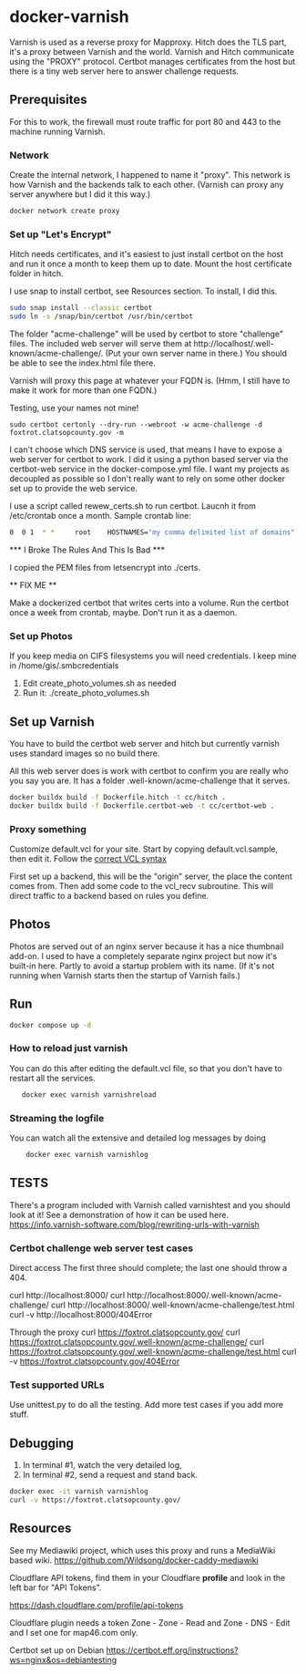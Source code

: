 # docker-varnish

Varnish is used as a reverse proxy for Mapproxy. 
Hitch does the TLS part, it's a proxy between Varnish and the world.
Varnish and Hitch communicate using the "PROXY" protocol.
Certbot manages certificates from the host but there is a tiny web server
here to answer challenge requests.

## Prerequisites

For this to work, the firewall must route traffic for port 80 and 443 to the machine running Varnish.

### Network

Create the internal network, I happened to name it "proxy". This network is how Varnish and the backends talk to each other.
(Varnish can proxy any server anywhere but I did it this way.)

```bash
docker network create proxy
```

### Set up "Let's Encrypt"

Hitch needs certificates, and it's easiest to just install certbot on the host and run it once a month to keep them up to date. Mount the host certificate folder in hitch.

I use snap to install certbot, see Resources section. To install, I did this.

```bash
sudo snap install --classic certbot
sudo ln -s /snap/bin/certbot /usr/bin/certbot
```

The folder "acme-challenge" will be used by certbot to store "challenge" files.
The included web server will serve them at http://localhost/.well-known/acme-challenge/. (Put your own server name in there.) You should be able to see the index.html file there.

Varnish will proxy this page at whatever your FQDN is.
(Hmm, I still have to make it work for more than one FQDN.)

Testing, use your names not mine!

```
sudo certbot certonly --dry-run --webroot -w acme-challenge -d foxtrot.clatsopcounty.gov -m 
```

I can't choose which DNS service is used, that means I have to expose a web server for certbot to work. I did it using a python based server via the certbot-web service in the docker-compose.yml file. I want my projects as decoupled as possible so I don't really want to rely on some other docker set up to provide the web service.

I use a script called rewew_certs.sh to run certbot. Laucnh it from /etc/crontab
once a month. Sample crontab line:

```bash
0  0 1  * *     root    HOSTNAMES="my comma delimited list of domains" EMAIL=My_Email_Address /home/gis/docker/varnish/renew_certs.sh
```

*** I Broke The Rules And This Is Bad ***

I copied the PEM files from letsencrypt into ./certs.

** FIX ME **

Make a dockerized certbot that writes certs into a volume. 
Run the certbot once a week from crontab, maybe. Don't run it as a daemon.

### Set up Photos

If you keep media on CIFS filesystems you will need credentials.
I keep mine in /home/gis/.smbcredentials

1. Edit create_photo_volumes.sh as needed
2. Run it: ./create_photo_volumes.sh


## Set up Varnish

You have to build the certbot web server and hitch but currently
varnish uses standard images so no build there.

All this web server does is work with certbot to confirm you are really who you
say you are. It has a folder .well-known/acme-challenge that it serves.

```bash
docker buildx build -f Dockerfile.hitch -t cc/hitch .
docker buildx build -f Dockerfile.certbot-web -t cc/certbot-web .
```

### Proxy something

Customize default.vcl for your site.  Start by copying default.vcl.sample, then edit it.
Follow the [correct VCL syntax](http://varnish-cache.org/docs/7.2/users-guide/vcl-syntax.html)

First set up a backend, this will be the "origin" server, the place the content comes from.
Then add some code to the vcl_recv subroutine. This will direct traffic to a backend
based on rules you define. 

## Photos

Photos are served out of an nginx server because it has a nice
thumbnail add-on. I used to have a completely separate nginx project
but now it's built-in here. Partly to avoid a startup problem with its name.
(If it's not running when Varnish starts then the startup of Varnish fails.)

## Run

```bash
docker compose up -d
```

### How to reload just varnish

You can do this after editing the default.vcl file, so that you don't have to 
restart all the services.

```bash
   docker exec varnish varnishreload
```

### Streaming the logfile

You can watch all the extensive and detailed log messages by doing

```bash
    docker exec varnish varnishlog
```

## TESTS

There's a program included with Varnish called varnishtest and you should look at it!
See a demonstration of how it can be used here.
https://info.varnish-software.com/blog/rewriting-urls-with-varnish

### Certbot challenge web server test cases

Direct access
The first three should complete; the last one should throw a 404.

   curl http://localhost:8000/
   curl http://localhost:8000/.well-known/acme-challenge/
   curl http://localhost:8000/.well-known/acme-challenge/test.html
   curl -v http://localhost:8000/404Error

Through the proxy
   curl https://foxtrot.clatsopcounty.gov/
   curl https://foxtrot.clatsopcounty.gov/.well-known/acme-challenge/
   curl https://foxtrot.clatsopcounty.gov/.well-known/acme-challenge/test.html
   curl -v https://foxtrot.clatsopcounty.gov/404Error

### Test supported URLs

Use unittest.py to do all the testing.
Add more test cases if you add more stuff.

## Debugging

1. In terminal #1, watch the very detailed log,
2. In terminal #2, send a request and stand back.

```bash
docker exec -it varnish varnishlog
curl -v https://foxtrot.clatsopcounty.gov/
```

## Resources

See my Mediawiki project, which uses this proxy and runs a MediaWiki based wiki.
https://github.com/Wildsong/docker-caddy-mediawiki


Cloudflare API tokens, find them in your Cloudflare **profile** and look in the left bar for "API Tokens". 

https://dash.cloudflare.com/profile/api-tokens

Cloudflare plugin needs a token Zone - Zone - Read and Zone - DNS - Edit and I set one for map46.com only.

Certbot set up on Debian
https://certbot.eff.org/instructions?ws=nginx&os=debiantesting
